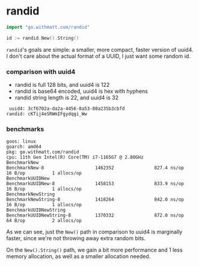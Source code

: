 # randid

```go
import "go.withmatt.com/randid"

id := randid.New().String()
```

`randid`'s goals are simple: a smaller, more compact, faster version of uuid4. I don't care about the actual format of a UUID, I just want some random id.

### comparison with uuid4

* randid is full 128 bits, and uuid4 is 122
* randid is base64 encoded, uuid4 is hex with hyphens
* randid string length is 22, and uuid4 is 32

```
 uuid4: 3cf6702a-da2a-4456-8a53-80a235b3cbfd
randid: cKTij4eSRWmIFgydqgi_Ww
```

### benchmarks

```
goos: linux
goarch: amd64
pkg: go.withmatt.com/randid
cpu: 11th Gen Intel(R) Core(TM) i7-1165G7 @ 2.80GHz
BenchmarkNew
BenchmarkNew-8                   1462352               827.4 ns/op            16 B/op          1 allocs/op
BenchmarkUUIDNew
BenchmarkUUIDNew-8               1458153               833.9 ns/op            16 B/op          1 allocs/op
BenchmarkNewString
BenchmarkNewString-8             1418264               842.0 ns/op            16 B/op          1 allocs/op
BenchmarkUUIDNewString
BenchmarkUUIDNewString-8         1370332               872.0 ns/op            64 B/op          2 allocs/op
```

As we can see, just the `New()` path in comparison to uuid4 is marginally faster, since we're not throwing away extra random bits.

On the `New().String()` path, we gain a bit more performance and 1 less memory allocation, as well as a smaller allocation needed.
